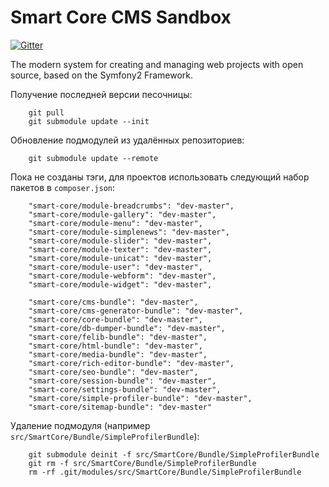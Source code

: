 Smart Core CMS Sandbox
======================
[![Gitter](https://badges.gitter.im/Join%20Chat.svg)](https://gitter.im/Smart-Core/chat?utm_source=badge&utm_medium=badge&utm_campaign=pr-badge)

The modern system for creating and managing web projects with open source, based on the Symfony2 Framework.

Получение последней версии песочницы:
```
    git pull
    git submodule update --init
``` 

Обновление подмодулей из удалённых репозиториев:
```
    git submodule update --remote
``` 

Пока не созданы тэги, для проектов использовать следующий набор пакетов в `composer.json`:
```
    "smart-core/module-breadcrumbs": "dev-master",
    "smart-core/module-gallery": "dev-master",
    "smart-core/module-menu": "dev-master",
    "smart-core/module-simplenews": "dev-master",
    "smart-core/module-slider": "dev-master",
    "smart-core/module-texter": "dev-master",
    "smart-core/module-unicat": "dev-master",
    "smart-core/module-user": "dev-master",
    "smart-core/module-webform": "dev-master",
    "smart-core/module-widget": "dev-master",
    
    "smart-core/cms-bundle": "dev-master",    
    "smart-core/cms-generator-bundle": "dev-master",
    "smart-core/core-bundle": "dev-master",
    "smart-core/db-dumper-bundle": "dev-master",
    "smart-core/felib-bundle": "dev-master",
    "smart-core/html-bundle": "dev-master",
    "smart-core/media-bundle": "dev-master",
    "smart-core/rich-editor-bundle": "dev-master",
    "smart-core/seo-bundle": "dev-master",
    "smart-core/session-bundle": "dev-master",
    "smart-core/settings-bundle": "dev-master",
    "smart-core/simple-profiler-bundle": "dev-master",
    "smart-core/sitemap-bundle": "dev-master"
```


Удаление подмодуля (например `src/SmartCore/Bundle/SimpleProfilerBundle`):
```
    git submodule deinit -f src/SmartCore/Bundle/SimpleProfilerBundle
    git rm -f src/SmartCore/Bundle/SimpleProfilerBundle
    rm -rf .git/modules/src/SmartCore/Bundle/SimpleProfilerBundle
``` 

